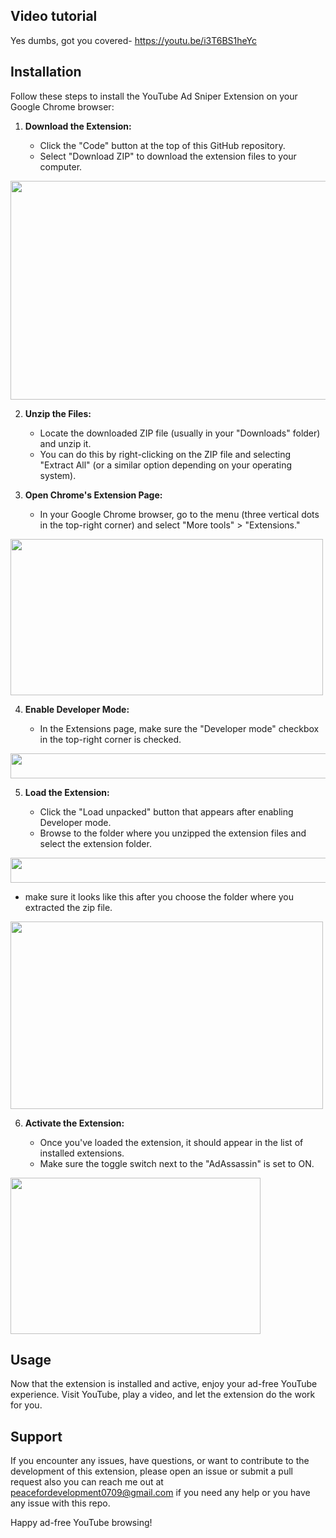 ## Video tutorial

Yes dumbs, got you covered- https://youtu.be/i3T6BS1heYc

## Installation

Follow these steps to install the YouTube Ad Sniper Extension on your Google Chrome browser:

1. **Download the Extension:**

   - Click the "Code" button at the top of this GitHub repository.
   - Select "Download ZIP" to download the extension files to your computer.

<img src="https://cdn.discordapp.com/attachments/1162468054333132884/1164194156286054520/download_zip.png?ex=6542534c&is=652fde4c&hm=2d5de0b6de114aff1199feba21dfb24ee545b3c4262646567e7647a94d6d4aa9&" width="550" height= "350">

2. **Unzip the Files:**

   - Locate the downloaded ZIP file (usually in your "Downloads" folder) and unzip it.
   - You can do this by right-clicking on the ZIP file and selecting "Extract All" (or a similar option depending on your operating system).

3. **Open Chrome's Extension Page:**

   - In your Google Chrome browser, go to the menu (three vertical dots in the top-right corner) and select "More tools" > "Extensions."

<img src="https://cdn.discordapp.com/attachments/1162468054333132884/1164195101350834226/Screenshot_2023-10-18_at_7.05.32_PM.png?ex=6542542d&is=652fdf2d&hm=cd7e8c1e77074a8e49d325620b14cd2cf1f2ab2252f00bf6a97a3cd91607dd0f&" width="500" height="250">

4. **Enable Developer Mode:**

   - In the Extensions page, make sure the "Developer mode" checkbox in the top-right corner is checked.

<img src="https://cdn.discordapp.com/attachments/1162468054333132884/1164195344167481375/Screenshot_2023-10-18_at_7.06.33_PM.png?ex=65425467&is=652fdf67&hm=dd28abe62e298a0a563e9a5308b5952f3746ac6608119f331acf7e65dee4bad1&" width="800" height="40">

5. **Load the Extension:**

   - Click the "Load unpacked" button that appears after enabling Developer mode.
   - Browse to the folder where you unzipped the extension files and select the extension folder.

<img src="https://cdn.discordapp.com/attachments/1162468054333132884/1164197453927559288/Screenshot_2023-10-18_at_7.14.54_PM.png?ex=6542565e&is=652fe15e&hm=eacb148f853207a51905b5a93b6d58c034542c3599d1d7f0abe4d68b940a1e0e&" width="800" height="40">

- make sure it looks like this after you choose the folder where you extracted the zip file.

<img src="https://cdn.discordapp.com/attachments/1162468054333132884/1164197983525548122/Screenshot_2023-10-18_at_7.17.00_PM.png?ex=654256dd&is=652fe1dd&hm=c713617d429e335368a8ef4ad2e74faf53aa3b1862d484e3c92869f96e280ff0&" width="500" height="300">

6. **Activate the Extension:**

   - Once you've loaded the extension, it should appear in the list of installed extensions.
   - Make sure the toggle switch next to the "AdAssassin" is set to ON.

<img src="https://cdn.discordapp.com/attachments/1162468054333132884/1164198505217273946/Screenshot_2023-10-18_at_7.19.07_PM.png?ex=65425759&is=652fe259&hm=f3a7dcf3befe1e4e8eac010816a9c5fdf73e374fd0bfef8d3c6d59a407361695&" width="400" height="250">

## Usage

Now that the extension is installed and active, enjoy your ad-free YouTube experience. Visit YouTube, play a video, and let the extension do the work for you.

## Support

If you encounter any issues, have questions, or want to contribute to the development of this extension, please open an issue or submit a pull request also you can reach me out at peacefordevelopment0709@gmail.com if you need any help or you have any issue with this repo.

Happy ad-free YouTube browsing!
